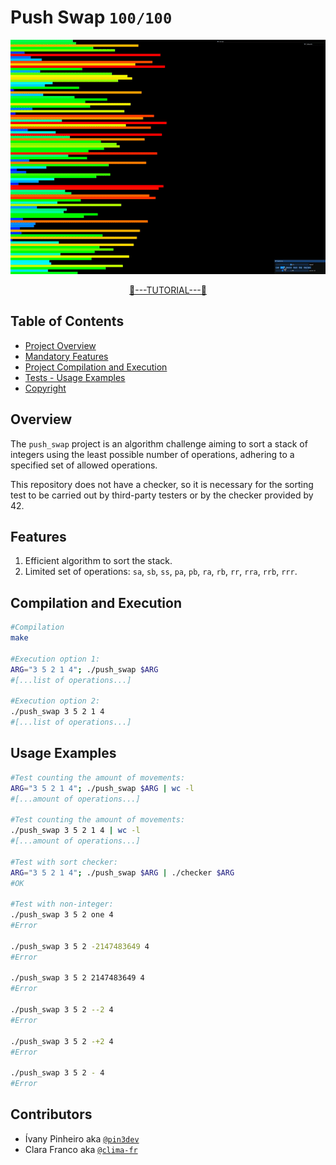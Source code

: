 # Push Swap `100/100`

<p align="center">
  <img src="https://github.com/pin3dev/42_Cursus/blob/a708c0de6d3fdc729bb720318b5d35bdaa9551c0/assets/PushSwap/Rdm/pushswap_vs.gif" width="600" height="375" />
</p>

<p align="center">
  <a href="https://github.com/pin3dev/42_Push_Swap/wiki">🎰---TUTORIAL---🎰</a>
</p>


## Table of Contents
- [Project Overview](#overview)
- [Mandatory Features](#features)
- [Project Compilation and Execution](#compilation-and-execution)
- [Tests -  Usage Examples](#usage-examples)
- [Copyright](#contributors)

## Overview

The `push_swap` project is an algorithm challenge aiming to sort a stack of integers using the least possible number of operations, adhering to a specified set of allowed operations.

This repository does not have a checker, so it is necessary for the sorting test to be carried out by third-party testers or by the checker provided by 42.

## Features

1. Efficient algorithm to sort the stack.
2. Limited set of operations: `sa`, `sb`, `ss`, `pa`, `pb`, `ra`, `rb`, `rr`, `rra`, `rrb`, `rrr`.

## Compilation and Execution

```bash
#Compilation
make

#Execution option 1:
ARG="3 5 2 1 4"; ./push_swap $ARG
#[...list of operations...]

#Execution option 2:
./push_swap 3 5 2 1 4
#[...list of operations...]
```

## Usage Examples

```bash
#Test counting the amount of movements:
ARG="3 5 2 1 4"; ./push_swap $ARG | wc -l
#[...amount of operations...]

#Test counting the amount of movements:
./push_swap 3 5 2 1 4 | wc -l
#[...amount of operations...]

#Test with sort checker:
ARG="3 5 2 1 4"; ./push_swap $ARG | ./checker $ARG
#OK

#Test with non-integer:
./push_swap 3 5 2 one 4
#Error

./push_swap 3 5 2 -2147483649 4
#Error

./push_swap 3 5 2 2147483649 4
#Error

./push_swap 3 5 2 --2 4
#Error

./push_swap 3 5 2 -+2 4
#Error

./push_swap 3 5 2 - 4
#Error

```

## Contributors

* Ívany Pinheiro aka [`@pin3dev`](https://github.com/pin3dev)
* Clara Franco aka [`@clima-fr`](https://github.com/clima-fr)
